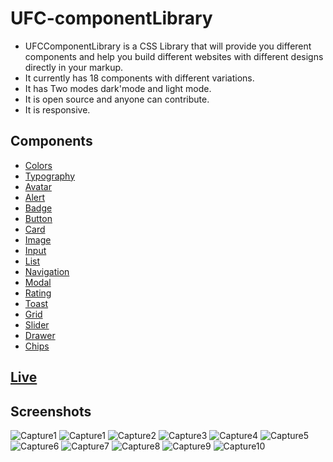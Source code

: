 # UFC-componentLibrary
+ UFCComponentLibrary is a CSS Library that will provide you different components and help you build different websites with different designs directly in your markup.  
+ It currently has 18 components with different variations.
+ It has Two modes dark'mode and light mode.
+ It is open source and anyone can contribute.
+ It is responsive.

## Components
+ [Colors](https://ufc-componentlibrary.netlify.app/components/colors/colors.html)
+ [Typography](https://ufc-componentlibrary.netlify.app/components/typography/typography)
+ [Avatar](https://ufc-componentlibrary.netlify.app/components/avatar/avatar)
+ [Alert](https://ufc-componentlibrary.netlify.app/components/alert/alert)
+ [Badge](https://ufc-componentlibrary.netlify.app/components/badge/badge)
+ [Button](https://ufc-componentlibrary.netlify.app/components/button/button)
+ [Card](https://ufc-componentlibrary.netlify.app/components/card/card)
+ [Image](https://ufc-componentlibrary.netlify.app/components/image/image)
+ [Input](https://ufc-componentlibrary.netlify.app/components/input/input)
+ [List](https://ufc-componentlibrary.netlify.app/components/list/list)
+ [Navigation](https://ufc-componentlibrary.netlify.app/components/navigation/navigation)
+ [Modal](https://ufc-componentlibrary.netlify.app/components/modal/modal)
+ [Rating](https://ufc-componentlibrary.netlify.app/components/rating/rating)
+ [Toast](https://ufc-componentlibrary.netlify.app/components/toast/toast)
+ [Grid](https://ufc-componentlibrary.netlify.app/components/grid/grid)
+ [Slider](https://ufc-componentlibrary.netlify.app/components/slider/slider)
+ [Drawer](https://ufc-componentlibrary.netlify.app/components/drawer/drawer)
+ [Chips](https://ufc-componentlibrary.netlify.app/components/chips/chips)

## [Live](https://ufc-componentlibrary.netlify.app/)

## Screenshots
![Capture1](./screenshots/Capture1.PNG)
![Capture1](./screenshots/Capture11.PNG)
![Capture2](./screenshots/Capture2.PNG)
![Capture3](./screenshots/Capture3.PNG)
![Capture4](./screenshots/Capture4.PNG)
![Capture5](./screenshots/Capture5.PNG)
![Capture6](./screenshots/Capture6.PNG)
![Capture7](./screenshots/Capture7.PNG)
![Capture8](./screenshots/Capture8.PNG)
![Capture9](./screenshots/Capture9.PNG)
![Capture10](./screenshots/Capture10.PNG)


